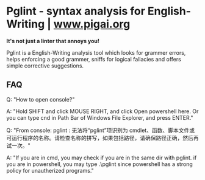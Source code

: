 # Pglint - syntax analysis for English-Writing | www.pigai.org
**It's not just a linter that annoys you!**  

Pglint is a English-Writing analysis tool which looks for grammer errors, helps enforcing a good grammer, sniffs for logical fallacies and offers simple corrective suggestions.

## FAQ
Q: "How to open console?"

A: "Hold SHIFT and click MOUSE RIGHT, and click Open powershell here. Or you can type cnd in Path Bar of Windows File Explorer, and press ENTER."


Q: "From console: pglint : 无法将“pglint”项识别为 cmdlet、函数、脚本文件或可运行程序的名称。请检查名称的拼写，如果包括路径，请确保路径正确，然后再试一次。"

A: "If you are in cmd, you may check if you are in the same dir with pglint. if you are in powershell, you may type .\pglint since powershell has a strong policy for unautherized programs."